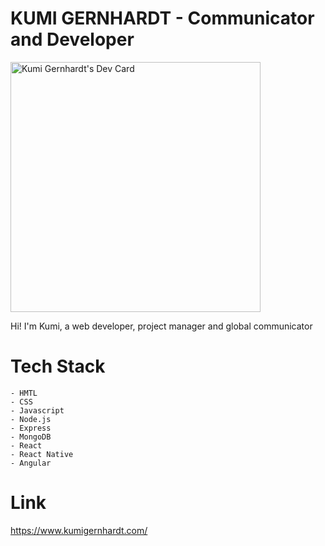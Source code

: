 # KUMI GERNHARDT - Communicator and Developer

<a href="https://app.daily.dev/koomie"><img src="https://api.daily.dev/devcards/c2b393a4b59d466ba36e4f29d8ca3001.png?r=jho" width="400" alt="Kumi Gernhardt's Dev Card"/></a>

Hi! I'm Kumi, a web developer, project manager and global communicator

# Tech Stack

```
- HMTL
- CSS
- Javascript
- Node.js
- Express
- MongoDB
- React
- React Native
- Angular
```

# Link
https://www.kumigernhardt.com/
